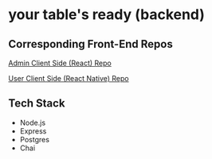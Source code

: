 # your table's ready (backend)

## Corresponding Front-End Repos

[Admin Client Side (React) Repo](https://github.com/nyssakeller/your-tables-ready-admin)

[User Client Side (React Native) Repo](https://github.com/nyssakeller/your-tables-ready-native-app)

## Tech Stack

* Node.js
* Express
* Postgres
* Chai
